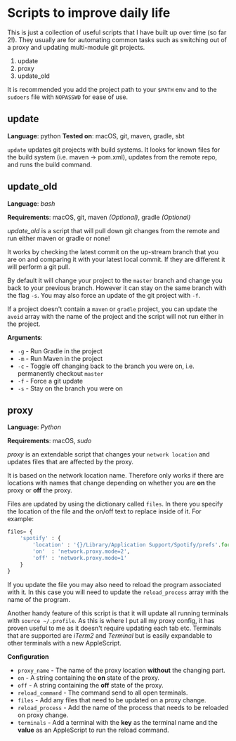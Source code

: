 # Scripts to improve daily life
This is just a collection of useful scripts that I have built up over time (so far 2!). They usually are for automating common tasks such as switching out of a proxy and updating multi-module git projects.

1. update
2. proxy
3. update_old

It is recommended you add the project path to your `$PATH` env and to the `sudoers` file with `NOPASSWD` for ease of use.

## update
**Language**: python
**Tested on**: macOS, git, maven, gradle, sbt

`update` updates git projects with build systems. It looks for known files for the build system (i.e. maven -> pom.xml), updates from the remote repo, and runs the build command.


##  update_old

**Language**: _bash_

**Requirements**: macOS, git, maven _(Optional)_, gradle _(Optional)_


*update_old* is a script that will pull down git changes from the remote and run either maven or gradle or none!

It works by checking the latest commit on the up-stream branch that you are on and comparing it with your latest local commit. If they are different it will perform a git pull.

By default it will change your project to the `master` branch and change you back to your previous branch. However it can stay on the same branch with the flag `-s`. You may also force an update of the git project with `-f`.

If a project doesn't contain a `maven` or `gradle` project, you can update the `avoid` array with the name of the project and the script will not run either in the project.

**Arguments**:

* `-g` - Run Gradle in the project
* `-m` - Run Maven in the project
* `-c` - Toggle off changing back to the branch you were on, i.e. permanently checkout `master`
* `-f` - Force a git update
* `-s` - Stay on the branch you were on

## proxy

**Language**: _Python_

**Requirements**: macOS, _sudo_ 

_proxy_ is an extendable script that changes your `network location` and updates files that are affected by the proxy.

It is based on the network location name. Therefore only works if there are locations with names that change depending on whether you are **on** the proxy or **off** the proxy.

Files are updated by using the dictionary called `files`. In there you specify the location of the file and the on/off text to replace inside of it. For example:

```python
files= {
	'spotify' : {
		'location' : '{}/Library/Application Support/Spotify/prefs'.format(home),
		'on'  : 'network.proxy.mode=2',
		'off' : 'network.proxy.mode=1'
	}
}
```

If you update the file you may also need to reload the program associated with it. In this case you will need to update the `reload_process` array with the name of the program.

Another handy feature of this script is that it will update all running terminals with `source ~/.profile`. As this is where I put all my proxy config, it has proven useful to me as it doesn't require updating each tab etc. Terminals that are supported are _iTerm2_ and _Terminal_ but is easily expandable to other terminals with a new AppleScript.

**Configuration**

* `proxy_name` - The name of the proxy location **without** the changing part.
* `on` - A string containing the **on** state of the proxy.
* `off` - A string containing the **off** state of the proxy.
* `reload_command` - The command send to all open terminals.
* `files` - Add any files that need to be updated on a proxy change.
* `reload_process` - Add the name of the process that needs to be reloaded on proxy change.
* `terminals` - Add a terminal with the **key** as the terminal name and the **value** as an AppleScript to run the reload command.

